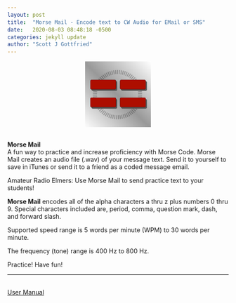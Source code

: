 ```yaml
---
layout: post
title:  "Morse Mail - Encode text to CW Audio for EMail or SMS"
date:   2020-08-03 08:48:18 -0500
categories: jekyll update
author: "Scott J Gottfried"
---
```

<div style="text-align: center">
<img src="/assets/img/MM512.png" alt="n0hot" width="150" height="150" align="center">
</div><br>

**Morse Mail**   
A fun way to practice and increase proficiency with Morse Code. Morse Mail creates an audio file (.wav) of your message text. Send it to yourself to save in iTunes or send it to a friend as a coded message email.

Amateur Radio Elmers: Use Morse Mail to send practice text to your students!

**Morse Mail** encodes all of the alpha characters a thru z plus numbers 0 thru 9. Special characters included are, period, comma, question mark, dash, and forward slash.

Supported speed range is 5 words per minute (WPM) to 30 words per minute.

The frequency (tone) range is 400 Hz to 800 Hz.

Practice! Have fun!

-------------------------------------------
<br>
<a href="https://n0hot.studio/MorseMail-Manual/">User Manual</a>
